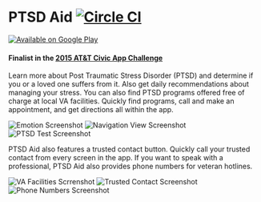 # PTSD Aid [![Circle CI](https://circleci.com/gh/TylerCarberry/PTSD-Aid.svg?style=svg)](https://circleci.com/gh/TylerCarberry/PTSD-Aid)

[![Available on Google Play](https://cloud.githubusercontent.com/assets/6628497/12313130/db2133a6-ba32-11e5-883f-636fac12c0cb.png)](https://play.google.com/store/apps/details?id=com.tytanapps.ptsd)

#### Finalist in the [2015 AT&T Civic App Challenge](http://njcivicapp.com/)

Learn more about Post Traumatic Stress Disorder (PTSD) and determine if you or a loved one suffers from it. Also get daily recommendations about managing your stress.
You can also find PTSD programs offered free of charge at local VA facilities. Quickly find programs, call and make an appointment, and get directions all within the app.

![Emotion Screenshot](https://cloud.githubusercontent.com/assets/6628497/16568438/2c6b3d5e-41f8-11e6-9f47-fc8011783096.png)  ![Navigation View Screenshot](https://cloud.githubusercontent.com/assets/6628497/16568446/3949223e-41f8-11e6-8acf-9524ed44e78f.png)  ![PTSD Test Screenshot](https://cloud.githubusercontent.com/assets/6628497/16568454/57aedbba-41f8-11e6-81f2-4104fd2ec375.png)





PTSD Aid also features a trusted contact button. Quickly call your trusted contact from every screen in the app. If you want to speak with a professional, PTSD Aid also provides phone numbers for veteran hotlines.

![VA Facilities Scrrenshot](https://cloud.githubusercontent.com/assets/6628497/16568449/44fc921e-41f8-11e6-994c-5253a3d3e4f5.png)  ![Trusted Contact Screenshot](https://cloud.githubusercontent.com/assets/6628497/16568424/04a29aba-41f8-11e6-98ad-c016a7fe79e6.png)  ![Phone Numbers Screenshot](https://cloud.githubusercontent.com/assets/6628497/16568452/4f15cebe-41f8-11e6-9acd-c685bfd6b9b7.png)
